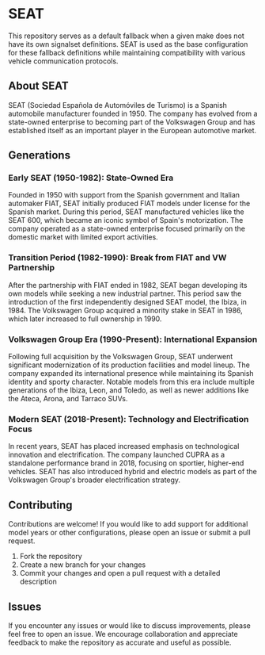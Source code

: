 # SEAT

This repository serves as a default fallback when a given make does not have its own signalset definitions. SEAT is used as the base configuration for these fallback definitions while maintaining compatibility with various vehicle communication protocols.

## About SEAT

SEAT (Sociedad Española de Automóviles de Turismo) is a Spanish automobile manufacturer founded in 1950. The company has evolved from a state-owned enterprise to becoming part of the Volkswagen Group and has established itself as an important player in the European automotive market.

## Generations

### Early SEAT (1950-1982): State-Owned Era

Founded in 1950 with support from the Spanish government and Italian automaker FIAT, SEAT initially produced FIAT models under license for the Spanish market. During this period, SEAT manufactured vehicles like the SEAT 600, which became an iconic symbol of Spain's motorization. The company operated as a state-owned enterprise focused primarily on the domestic market with limited export activities.

### Transition Period (1982-1990): Break from FIAT and VW Partnership

After the partnership with FIAT ended in 1982, SEAT began developing its own models while seeking a new industrial partner. This period saw the introduction of the first independently designed SEAT model, the Ibiza, in 1984. The Volkswagen Group acquired a minority stake in SEAT in 1986, which later increased to full ownership in 1990.

### Volkswagen Group Era (1990-Present): International Expansion

Following full acquisition by the Volkswagen Group, SEAT underwent significant modernization of its production facilities and model lineup. The company expanded its international presence while maintaining its Spanish identity and sporty character. Notable models from this era include multiple generations of the Ibiza, Leon, and Toledo, as well as newer additions like the Ateca, Arona, and Tarraco SUVs.

### Modern SEAT (2018-Present): Technology and Electrification Focus

In recent years, SEAT has placed increased emphasis on technological innovation and electrification. The company launched CUPRA as a standalone performance brand in 2018, focusing on sportier, higher-end vehicles. SEAT has also introduced hybrid and electric models as part of the Volkswagen Group's broader electrification strategy.

## Contributing

Contributions are welcome! If you would like to add support for additional model years or other configurations, please open an issue or submit a pull request.

1. Fork the repository
2. Create a new branch for your changes
3. Commit your changes and open a pull request with a detailed description

## Issues

If you encounter any issues or would like to discuss improvements, please feel free to open an issue. We encourage collaboration and appreciate feedback to make the repository as accurate and useful as possible.
